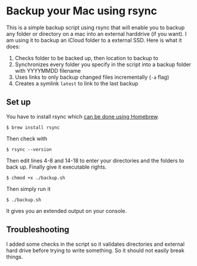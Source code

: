 # Backup your Mac using rsync

This is a simple backup script using rsync that will enable you to backup any folder or directory on a mac into an external harddrive (if you want). I am using it to backup an iCloud folder to a external SSD. Here is what it does:

1. Checks folder to be backed up, then location to backup to
2. Synchronizes every folder you specify in the script into a backup folder with YYYYMMDD filename
3. Uses links to only backup changed files incrementally (`-a` flag)
4. Creates a symlink `latest` to link to the last backup 

## Set up

You have to install rsync which [can be done using Homebrew](https://formulae.brew.sh/formula/rsync).

    $ brew install rsync

Then check with

    $ rsync --version

Then edit lines 4-8 and 14-18 to enter your directories and the folders to back up. Finally give it executable rights.

    $ chmod +x ./backup.sh

Then simply run it

    $ ./backup.sh

It gives you an extended output on your console.

## Troubleshooting

I added some checks in the script so it validates directories and external hard drive before trying to write something. So it should not easily break things.